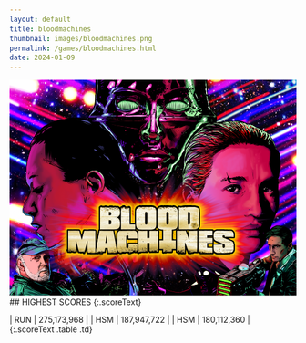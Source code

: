 ```yaml
---
layout: default
title: bloodmachines
thumbnail: images/bloodmachines.png
permalink: /games/bloodmachines.html
date: 2024-01-09
---
```


<img src="../images/bloodmachines.png" class="gameThumbnail img-fluid mx-auto align-middle">
## HIGHEST SCORES
{:.scoreText}

| RUN | 275,173,968 | 
| HSM | 187,947,722 | 
| HSM | 180,112,360 | 
{:.scoreText .table .td}
